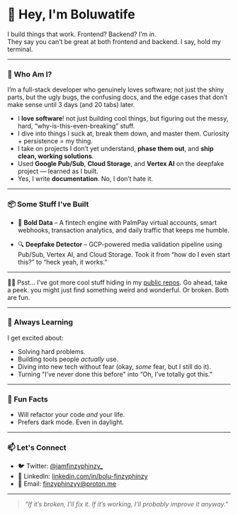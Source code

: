 
# 👋 Hey, I'm Boluwatife

I build things that work. Frontend? Backend? I’m *in*.  
They say you can’t be great at both frontend and backend. I say, hold my terminal.

---

### 🚀 Who Am I?
I’m a full-stack developer who genuinely loves software; not just the shiny parts, but the ugly bugs, the confusing docs, and the edge cases that don’t make sense until 3 days (and 20 tabs) later.

- I **love software**! not just building cool things, but figuring out the messy, hard, “why-is-this-even-breaking” stuff.
- I dive into things I suck at, break them down, and master them. Curiosity + persistence = my thing.
- I take on projects I don’t yet understand, **phase them out**, and **ship clean, working solutions**.
- Used **Google Pub/Sub**, **Cloud Storage**, and **Vertex AI** on the deepfake project — learned as I built.
- Yes, I write **documentation**. No, I don’t hate it.

---

### 📦 Some Stuff I've Built

- 💸 **Bold Data** – A fintech engine with PalmPay virtual accounts, smart webhooks, transaction analytics, and daily traffic that keeps me humble.

- 🔍 **Deepfake Detector** – GCP-powered media validation pipeline using Pub/Sub, Vertex AI, and Cloud Storage. Took it from “how do I even start this?” to “heck yeah, it works.”

---

🕵️‍♂️ Psst... I’ve got more cool stuff hiding in my [public repos](https://github.com/finzyphinzy/?tab=repositories). Go ahead, take a peek. you might just find something weird and wonderful. Or broken. Both are fun.


---

### 🌱 Always Learning

I get excited about:
- Solving hard problems.
- Building tools people *actually* use.
- Diving into new tech without fear (okay, *some* fear, but I still do it).
- Turning "I’ve never done this before" into “Oh, I’ve totally got this.”

---

### 🎉 Fun Facts

- Will refactor your code *and* your life.  
- Prefers dark mode. Even in daylight.

---

### 📫 Let's Connect

- 🐦 Twitter: [@iamfinzyphinzy_](https://twitter.com/iamfinzyphinzy_)  
- 💼 LinkedIn: [linkedin.com/in/bolu-finzyphinzy](https://linkedin.com/in/bolu-finzyphinzy)  
- 📧 Email: [finzyphinzyy@proton.me](mailto:finzyphinzyy@proton.me)

---

> *“If it’s broken, I’ll fix it. If it’s working, I’ll probably improve it anyway.”*


